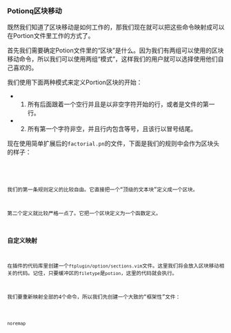 ### Potionq区块移动

既然我们知道了区块移动是如何工作的，那我们现在就可以把这些命令映射成可以在Portion文件里工作的方式了。

首先我们需要确定Potion文件里的“区块”是什么。因为我们有两组可以使用的区块移动命令，所以我们可以使用两组“模式”，这样我们的用户就可以选择使用他们自己喜欢的。

我们使用下面两种模式来定义Portion区块的开始：

- 1. 所有后面跟着一个空行并且是以非空字符开始的行，或者是文件的第一行。
- 2. 所有第一个字符非空，并且行内包含等号，且该行以冒号结尾。

现在使用简单扩展后的`factorial.pn`的文件，下面是我们的规则中会作为区块头的样子：

<pre><code
# factorial.pn                              1
# Print some factorials, just for fun.

factorial = (n):                            1 2
    total = 1

    n to 1 (i):
        total *= i.

    total.

print_line = ():                            1 2
    "-=-=-=-=-=-=-=-\n" print.

print_factorial = (i):                      1 2
    i string print
    '! is: ' print
    factorial (i) string print
    "\n" print.

"Here are some factorials:\n\n" print       1

print_line ()                               1
10 times (i):
    print_factorial (i).
print_line ()
</code></pre>

我们的第一条规则定义的比较自由。它直接把一个“顶级的文本块”定义成一个区块。

第二个定义就比较严格一点了。它把一个区块定义为一个函数定义。

### 自定义映射

在插件的代码库里创建一个`ftplugin/option/sections.vim`文件。这里我们将会放入区块移动相关的代码。记住，只要缓冲区的`filetype`是`potion`，这里的代码就会执行。

我们要重新映射全部的4个命令，所以我们先创建一个大致的“框架性”文件：
<pre><code>
noremap <script> <buffer> <silent> [[ <nop>
noremap <script> <buffer> <silent> ]] <nop>

noremap <script> <buffer> <silent> [] <nop>
noremap <script> <buffer> <silent> ][ <nop>
</code></pre>

注意我们用了`noremap`而不是`nnoremap`命令，因为我们想让这些命令能够在操作符待定模式下也能够使用。这样的话，你就可以使用`d]]`这样的命令来完成“删除从当前位置到下一个区块”的动作。

我们让这些命令是缓冲区本地的，这样他们就只会作用在Potion文件上，而不是全局有效。

我们把这些命令设置成静默模式，因为用户不会关心区块直接移动的具体细节的。

### 使用函数

对于这几个命令而言，区块移动的代码逻辑都是很相似的，所以我们可以把这些代码封装到一个函数里，来供我们的映射调用。

你会在很多Vim的插件里看到类似这样的策略。这样的代码比一大堆的映射代码更加易于阅读和维护。

修改`sections.vm`文件，包含如下内容：
<pre><code>
function! s:NextSection(type, backwards)
endfunction

noremap <script> <buffer> <silent> ]]
        \ :call <SID>NextSection(1, 0)<cr>

noremap <script> <buffer> <silent> [[
        \ :call <SID>NextSection(1, 1)<cr>

noremap <script> <buffer> <silent> ][
        \ :call <SID>NextSection(2, 0)<cr>

noremap <script> <buffer> <silent> []
        \ :call <SID>NextSection(2, 1)<cr>
</code></pre>

这里我使用了Vim的行连续特性，因为这里的代码行的长度对我而言有点超长了。注意反斜杠符号是怎么在第二行的开头来续上第一行的。阅读`help line-continuation`来了解更多内容。

注意我们使用了<SID>以及一个本地的函数来避免全局的命名空间被我们的帮助函数所污染。

每个映射只是简单地用合适的参数来调用`NextSection`函数来达到移动的目的。现在我们可以开始来实现`NextSection`函数了。

### 基本移动

我们先想想我们的函数需要做些什么。我们想把光标移动到下一个“区块”，一个很方便的能够移动光标的方式就是通过`/`和`?`命令。

编辑`NextSection`函数，内容如下：
<pre><code>
function! s:NextSection(type, backwards)
    if a:backwards
        let dir = '?'
    else
        let dir = '/'
    endif

    execute 'silent normal! ' . dir . 'foo' . "\r"
endfunction
</code></pre>

这个函数里使用了我们之前已经知道的`execute normal!`模式来完成`/foo`和`?foo`的功能，具体使用哪个取决于`backwards`的值。这样开始很不错。

继续下去，我们很显然不是要查找像`foo`这样的内容，而且我们要查找的文本模式依赖于我们究竟是用区块的第一个还是第二个区块头的定义。

编辑`NextSection`的内容如下所示：
<pre><code>
function! s:NextSection(type, backwards)
    if a:type == 1
        let pattern = 'one'
    elseif a:type == 2
        let pattern = 'two'
    endif

    if a:backwards
        let dir = '?'
    else
        let dir = '/'
    endif

    execute 'silent normal! ' . dir . pattern . "\r"
endfunction
</code></pre>

我们现在需要做的只是把文本的模式填进去，那我们就直接开始把。

### 顶级文本块

用下面的文本替换第一个`let pattern = '..' `的文本行：
<pre><code>
let pattern = `\v(\n\n^\S|%^)`
<code></pre>

要理解上面的正则表达式，只需要回忆一下我们之前所要实现的“区块”的定义：

	所有后面跟着一个空行并且是以非空字符开始的行，或者是文件的第一行。

第一行开头的`\v`命令直接强制进入我们之前见过的`非常魔法`模式。

这个正则表达式剩下的就是有两个选项组成的分组。首先,`\n\n^\S`会查找“一个新行，它后面跟着另外一个新行，还跟着一个非空的字符”。这是我们定义里的第一种。

另外一个正则项是`%^`，这是Vim正则里的一个特殊的元字符，表示“文件的开始”。

现在，我们已经到了可以尝试第一组映射的时候了。保存`ftplugin/potion/sections.vm`文件，然后在你的Potion文件里运行`:set filetype=potion`。这个时候，`[[`和`]]`命令应该能够起作用了，不过它们还是有点奇怪的。

### 搜索标志

你会发现当你在区块间移动时，你的光标实际上在真正需要跳到的行的上一行。在继续阅读之前先思考一下为什么会是这样的结果。

答案是当我们使用`/`或者`?`进行搜索的时候，Vim或默认把光标移动到匹配项的开始处。例如，让我们使用`/foo`命令的时候，你的光标会出现在`foo`的`f`上。

要让Vim把光标放在匹配到的字符串的末尾而不是开始处，我们可以使用搜索标识符。在你的Potion文件里，尝试下面的搜索命令：
<pre><code>
/factorial/e
</code></pre>

Vim会查找`factorial`这个单词，并且把你带到这个单词所在的位置。按`n`来在几个匹配的文本之间移动。标识符`e`告诉Vim来把光标移动到匹配字符串的末尾处。再试试反向查找的命令：
<pre><code>
?factorial?e
</code></pre>

我们来修改我们的函数，使用搜索标识符来把光标放到匹配的区块的下一行的末尾：
<pre><code>
function! s:NextSection(type, backwards)
    if a:type == 1
        let pattern = '\v(\n\n^\S|%^)'
        let flags = 'e'
    elseif a:type == 2
        let pattern = 'two'
        let flags = ''
    endif

    if a:backwards
        let dir = '?'
    else
        let dir = '/'
    endif

    execute 'silent normal! ' . dir . pattern . dir . flags . "\r"
endfunction
</code></pre>







